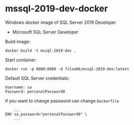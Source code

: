 # mssql-2019-dev-docker

Windows docker image of SQL Server 2019 Developer

- Microsoft SQL Server Developer

Build image:

`docker build -t mssql-2019-dev .`

Start container:

`docker run -p 8080:8080 -d filoa86/mssql-2019-dev:latest`

Default SQL Server credentials:

```
Username: sa
Password: personalPassword0
```

if you want to change password can change `Dockerfile`

```
    ...
ENV sa_password="personalPassword0" \
    ...
```

